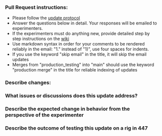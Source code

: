 ### Pull Request instructions:
- Please follow the [update protocol](https://github.com/AllenNeuralDynamics/aind-behavior-blog/wiki/Software-Update-Procedures)
- Answer the questions below in detail. Your responses will be emailed to experimenters. 
- If the experimenters must do anything new, provide detailed step by step instructions on the [wiki](https://github.com/AllenNeuralDynamics/aind-behavior-blog/wiki)
- Use markdown syntax in order for your comments to be rendered reliably in the email: "1." instead of "1)", use four spaces for indents.
- If you use the keyword "skip email" in the title, it will skip the email updates
- Merges from "production_testing" into "main" should use the keyword "production merge" in the title for reliable indexing of updates
  
### Describe changes:

### What issues or discussions does this update address?

### Describe the expected change in behavior from the perspective of the experimenter

### Describe the outcome of testing this update on a rig in 447





